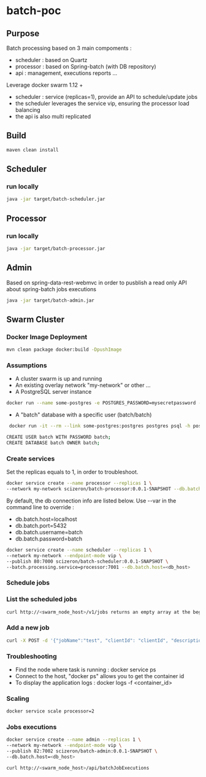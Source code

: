 # batch-poc

## Purpose

Batch processing based on 3 main compoments :
* scheduler : based on Quartz
* processor : based on Spring-batch (with DB repository)
* api       : management, executions reports ...

Leverage docker swarm 1.12 +

* scheduler   : service (replicas=1), provide an API to schedule/update jobs
* the scheduler leverages the service vip, ensuring the processor load balancing  
* the api is also multi replicated

## Build

```sh
maven clean install
```

## Scheduler

### run locally

```sh
java -jar target/batch-scheduler.jar
```

## Processor

### run locally

```sh
java -jar target/batch-processor.jar 
```

## Admin

Based on spring-data-rest-webmvc in order to pusblish a read only API about spring-batch jobs executions

```sh
java -jar target/batch-admin.jar 
```

## Swarm Cluster

###  Docker Image Deployment

```sh
mvn clean package docker:build -DpushImage
```

### Assumptions

* A cluster swarm is up and running
* An existing overlay network "my-network" or other ...
* A PostgreSQL server instance

```sh
docker run --name some-postgres -e POSTGRES_PASSWORD=mysecretpassword -d -p 5432:5432 postgres
```

* A "batch" database with a specific user (batch/batch)

```sh
 docker run -it --rm --link some-postgres:postgres postgres psql -h postgres -U postgres
```

```sh
CREATE USER batch WITH PASSWORD batch;
CREATE DATABASE batch OWNER batch;
```

### Create services

Set the replicas equals to 1, in order to troubleshoot.

```sh
docker service create --name processor --replicas 1 \
--network my-network scizeron/batch-processor:0.0.1-SNAPSHOT --db.batch.host=<db_host>
```

By default, the db connection info are listed below. Use --var in the command line to override :
* db.batch.host=localhost
* db.batch.port=5432
* db.batch.username=batch
* db.batch.password=batch

```sh
docker service create --name scheduler --replicas 1 \
--network my-network --endpoint-mode vip \
--publish 80:7000 scizeron/batch-scheduler:0.0.1-SNAPSHOT \
--batch.processing.service=processor:7001 --db.batch.host=<db_host>
```

### Schedule jobs

### List the scheduled jobs

```sh
curl http://<swarm_node_host>/v1/jobs returns an empty array at the begining.
```

### Add a new job

```sh
curl -X POST -d '{"jobName":"test", "clientId": "clientId", "description": "desc", "cronExpression": "0 * 14 * * ?"}' http://<swarm_node_host>/v1/jobs
```

### Troubleshooting

* Find the node where task is running : docker service ps <service>
* Connect to the host, "docker ps" allows you to get the container id
* To display the application logs : docker logs -f <container_id>

### Scaling

```sh
docker service scale processor=2
```

### Jobs executions

```sh
docker service create --name admin --replicas 1 \
--network my-network --endpoint-mode vip \
--publish 82:7002 scizeron/batch-admin:0.0.1-SNAPSHOT \
--db.batch.host=<db_host>
```

```sh
curl http://<swarm_node_host>/api/batchJobExecutions
```
